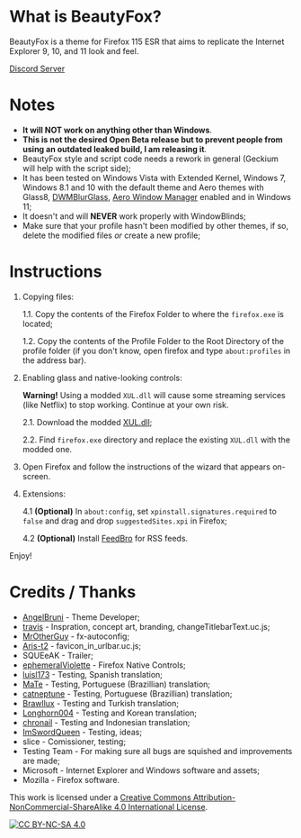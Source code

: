 # What is BeautyFox?
BeautyFox is a theme for Firefox 115 ESR that aims to replicate the Internet Explorer 9, 10, and 11 look and feel.

[Discord Server](https://discord.gg/ZDeT6vdqMp)

# Notes
* **It will NOT work on anything other than Windows**.
* **This is not the desired Open Beta release but to prevent people from using an outdated leaked build, I am releasing it**.
* BeautyFox style and script code needs a rework in general (Geckium will help with the script side);
* It has been tested on Windows Vista with Extended Kernel, Windows 7, Windows 8.1 and 10 with the default theme and Aero themes with Glass8, [DWMBlurGlass](https://github.com/Maplespe/DWMBlurGlass), [Aero Window Manager](https://youtu.be/KtMIytUqRac) enabled and in Windows 11;
* It doesn't and will **NEVER** work properly with WindowBlinds;
* Make sure that your profile hasn't been modified by other themes, if so, delete the modified files _or_ create a new profile;

# Instructions

1. Copying files:

	1.1.	Copy the contents of the Firefox Folder to where the `firefox.exe` is located;

	1.2.	Copy the contents of the Profile Folder to the Root Directory of the profile folder (if you don't know, open firefox and type `about:profiles` in the address bar).

2. Enabling glass and native-looking controls:

	**Warning!** Using a modded `XUL.dll` will cause some streaming services (like Netflix) to stop working. Continue at your own risk.

	2.1. Download the modded [XUL.dll](https://github.com/ephemeralViolette/firefox-native-controls/releases);

	2.2. Find `firefox.exe` directory and replace the existing `XUL.dll` with the modded one.

3. Open Firefox and follow the instructions of the wizard that appears on-screen.

4.	Extensions:

	4.1	**(Optional)** In `about:config`, set `xpinstall.signatures.required` to `false` and drag and drop `suggestedSites.xpi` in Firefox;

	4.2	**(Optional)** Install [FeedBro](https://addons.mozilla.org/en-US/firefox/addon/feedbroreader/) for RSS feeds.

Enjoy!

# Credits / Thanks
* [AngelBruni](https://github.com/angelbruni) - Theme Developer;
* [travis](https://github.com/travy-patty) - Inspration, concept art, branding, changeTitlebarText.uc.js;
* [MrOtherGuy](https://github.com/MrOtherGuy) - fx-autoconfig;
* [Aris-t2](https://github.com/Aris-t2) - favicon_in_urlbar.uc.js;
* SQUEeAK - Trailer;
* [ephemeralViolette](https://github.com/ephemeralViolette) - Firefox Native Controls;
* [luisl173](https://github.com/luisl173) - Testing, Spanish translation;
* [MaTe](https://github.com/MisforMaTe) - Testing, Portuguese (Brazillian) translation;
* [catneptune](https://github.com/catneptune) - Testing, Portuguese (Brazillian) translation;
* [Brawllux](https://github.com/EndlessLuck) - Testing and Turkish translation;
* [Longhorn004](https://github.com/Longhorn004) - Testing and Korean translation;
* [chronail](https://github.com/chronail) - Testing and Indonesian translation;
* [ImSwordQueen](https://github.com/ImSwordQueen) - Testing, ideas;
* slice - Comissioner, testing;
* Testing Team - For making sure all bugs are squished and improvements are made;
* Microsoft - Internet Explorer and Windows software and assets;
* Mozilla - Firefox software.

This work is licensed under a
[Creative Commons Attribution-NonCommercial-ShareAlike 4.0 International License][cc-by-nc-sa].

[![CC BY-NC-SA 4.0][cc-by-nc-sa-image]][cc-by-nc-sa]

[cc-by-nc-sa]: http://creativecommons.org/licenses/by-nc-sa/4.0/
[cc-by-nc-sa-image]: https://licensebuttons.net/l/by-nc-sa/4.0/88x31.png